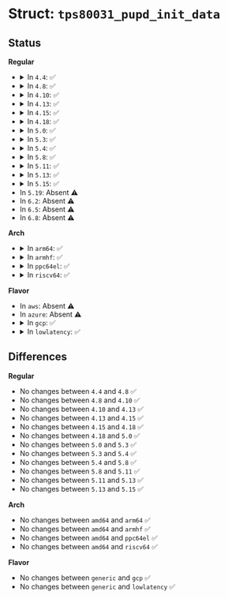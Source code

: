 # Struct: <code>tps80031_pupd_init_data</code>

## Status
<b>Regular</b>
<ul>
<li>
<details>
<summary>In <code>4.4</code>: ✅</summary>

```c
struct tps80031_pupd_init_data {
    int input_pin;
    int setting;
};
```
</details>
</li>
<li>
<details>
<summary>In <code>4.8</code>: ✅</summary>

```c
struct tps80031_pupd_init_data {
    int input_pin;
    int setting;
};
```
</details>
</li>
<li>
<details>
<summary>In <code>4.10</code>: ✅</summary>

```c
struct tps80031_pupd_init_data {
    int input_pin;
    int setting;
};
```
</details>
</li>
<li>
<details>
<summary>In <code>4.13</code>: ✅</summary>

```c
struct tps80031_pupd_init_data {
    int input_pin;
    int setting;
};
```
</details>
</li>
<li>
<details>
<summary>In <code>4.15</code>: ✅</summary>

```c
struct tps80031_pupd_init_data {
    int input_pin;
    int setting;
};
```
</details>
</li>
<li>
<details>
<summary>In <code>4.18</code>: ✅</summary>

```c
struct tps80031_pupd_init_data {
    int input_pin;
    int setting;
};
```
</details>
</li>
<li>
<details>
<summary>In <code>5.0</code>: ✅</summary>

```c
struct tps80031_pupd_init_data {
    int input_pin;
    int setting;
};
```
</details>
</li>
<li>
<details>
<summary>In <code>5.3</code>: ✅</summary>

```c
struct tps80031_pupd_init_data {
    int input_pin;
    int setting;
};
```
</details>
</li>
<li>
<details>
<summary>In <code>5.4</code>: ✅</summary>

```c
struct tps80031_pupd_init_data {
    int input_pin;
    int setting;
};
```
</details>
</li>
<li>
<details>
<summary>In <code>5.8</code>: ✅</summary>

```c
struct tps80031_pupd_init_data {
    int input_pin;
    int setting;
};
```
</details>
</li>
<li>
<details>
<summary>In <code>5.11</code>: ✅</summary>

```c
struct tps80031_pupd_init_data {
    int input_pin;
    int setting;
};
```
</details>
</li>
<li>
<details>
<summary>In <code>5.13</code>: ✅</summary>

```c
struct tps80031_pupd_init_data {
    int input_pin;
    int setting;
};
```
</details>
</li>
<li>
<details>
<summary>In <code>5.15</code>: ✅</summary>

```c
struct tps80031_pupd_init_data {
    int input_pin;
    int setting;
};
```
</details>
</li>
<li>
In <code>5.19</code>: Absent ⚠️
</li>
<li>
In <code>6.2</code>: Absent ⚠️
</li>
<li>
In <code>6.5</code>: Absent ⚠️
</li>
<li>
In <code>6.8</code>: Absent ⚠️
</li>
</ul>
<b>Arch</b>
<ul>
<li>
<details>
<summary>In <code>arm64</code>: ✅</summary>

```c
struct tps80031_pupd_init_data {
    int input_pin;
    int setting;
};
```
</details>
</li>
<li>
<details>
<summary>In <code>armhf</code>: ✅</summary>

```c
struct tps80031_pupd_init_data {
    int input_pin;
    int setting;
};
```
</details>
</li>
<li>
<details>
<summary>In <code>ppc64el</code>: ✅</summary>

```c
struct tps80031_pupd_init_data {
    int input_pin;
    int setting;
};
```
</details>
</li>
<li>
<details>
<summary>In <code>riscv64</code>: ✅</summary>

```c
struct tps80031_pupd_init_data {
    int input_pin;
    int setting;
};
```
</details>
</li>
</ul>
<b>Flavor</b>
<ul>
<li>
In <code>aws</code>: Absent ⚠️
</li>
<li>
In <code>azure</code>: Absent ⚠️
</li>
<li>
<details>
<summary>In <code>gcp</code>: ✅</summary>

```c
struct tps80031_pupd_init_data {
    int input_pin;
    int setting;
};
```
</details>
</li>
<li>
<details>
<summary>In <code>lowlatency</code>: ✅</summary>

```c
struct tps80031_pupd_init_data {
    int input_pin;
    int setting;
};
```
</details>
</li>
</ul>

## Differences
<b>Regular</b>
<ul>
<li>
No changes between <code>4.4</code> and <code>4.8</code> ✅
</li>
<li>
No changes between <code>4.8</code> and <code>4.10</code> ✅
</li>
<li>
No changes between <code>4.10</code> and <code>4.13</code> ✅
</li>
<li>
No changes between <code>4.13</code> and <code>4.15</code> ✅
</li>
<li>
No changes between <code>4.15</code> and <code>4.18</code> ✅
</li>
<li>
No changes between <code>4.18</code> and <code>5.0</code> ✅
</li>
<li>
No changes between <code>5.0</code> and <code>5.3</code> ✅
</li>
<li>
No changes between <code>5.3</code> and <code>5.4</code> ✅
</li>
<li>
No changes between <code>5.4</code> and <code>5.8</code> ✅
</li>
<li>
No changes between <code>5.8</code> and <code>5.11</code> ✅
</li>
<li>
No changes between <code>5.11</code> and <code>5.13</code> ✅
</li>
<li>
No changes between <code>5.13</code> and <code>5.15</code> ✅
</li>
</ul>
<b>Arch</b>
<ul>
<li>
No changes between <code>amd64</code> and <code>arm64</code> ✅
</li>
<li>
No changes between <code>amd64</code> and <code>armhf</code> ✅
</li>
<li>
No changes between <code>amd64</code> and <code>ppc64el</code> ✅
</li>
<li>
No changes between <code>amd64</code> and <code>riscv64</code> ✅
</li>
</ul>
<b>Flavor</b>
<ul>
<li>
No changes between <code>generic</code> and <code>gcp</code> ✅
</li>
<li>
No changes between <code>generic</code> and <code>lowlatency</code> ✅
</li>
</ul>
